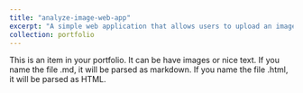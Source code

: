 ```yaml
---
title: "analyze-image-web-app"
excerpt: "A simple web application that allows users to upload an image and get a description of the contents of the image using the Azure Cognitive Services API<br/><img src='/images/analyze-image-web-app-500x300desktop.png'>"
collection: portfolio
---
```


This is an item in your portfolio. It can be have images or nice text. If you name the file .md, it will be parsed as markdown. If you name the file .html, it will be parsed as HTML. 
